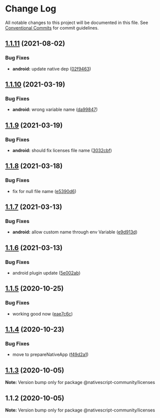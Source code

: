 # Change Log

All notable changes to this project will be documented in this file.
See [Conventional Commits](https://conventionalcommits.org) for commit guidelines.

## [1.1.11](https://github.com/nativescript-community/licenses/compare/v1.1.10...v1.1.11) (2021-08-02)


### Bug Fixes

* **android:** update native dep ([02f9463](https://github.com/nativescript-community/licenses/commit/02f94639cb192b78d5014aac436f8b27be085a89))





## [1.1.10](https://github.com/nativescript-community/licenses/compare/v1.1.9...v1.1.10) (2021-03-19)


### Bug Fixes

* **android:** wrong variable name ([da99847](https://github.com/nativescript-community/licenses/commit/da9984788a056c5b9c31de2f09b0c0e093401441))





## [1.1.9](https://github.com/nativescript-community/licenses/compare/v1.1.8...v1.1.9) (2021-03-19)


### Bug Fixes

* **android:** should fix licenses file name ([3032cbf](https://github.com/nativescript-community/licenses/commit/3032cbfc76466aaaca00e3bd2fe1ba46c1457173))





## [1.1.8](https://github.com/nativescript-community/licenses/compare/v1.1.7...v1.1.8) (2021-03-18)


### Bug Fixes

* fix for null file name ([e5390d6](https://github.com/nativescript-community/licenses/commit/e5390d6a668cbcdf135867fb7308a85de1c4d1d5))





## [1.1.7](https://github.com/nativescript-community/licenses/compare/v1.1.6...v1.1.7) (2021-03-13)


### Bug Fixes

* **android:** allow custom name through env Variable ([e9d913d](https://github.com/nativescript-community/licenses/commit/e9d913d5b96cc65fc31cb078ac1e9b47220bf86c))





## [1.1.6](https://github.com/nativescript-community/licenses/compare/v1.1.5...v1.1.6) (2021-03-13)


### Bug Fixes

* android plugin update ([5e002ab](https://github.com/nativescript-community/licenses/commit/5e002abdda9813db26877b4708b83566d05260b1))





## [1.1.5](https://github.com/nativescript-community/licenses/compare/v1.1.4...v1.1.5) (2020-10-25)


### Bug Fixes

* working good now ([eae7c6c](https://github.com/nativescript-community/licenses/commit/eae7c6c8ced9b3c581913fa5f1d1d6a229eb45fb))





## [1.1.4](https://github.com/nativescript-community/licenses/compare/v1.1.3...v1.1.4) (2020-10-23)


### Bug Fixes

* move to prepareNativeApp ([f49d2a1](https://github.com/nativescript-community/licenses/commit/f49d2a10c753808a89df5c8e3bf7c6aa0b6253a1))





## [1.1.3](https://github.com/nativescript-community/licenses/compare/v1.1.2...v1.1.3) (2020-10-05)

**Note:** Version bump only for package @nativescript-community/licenses





## 1.1.2 (2020-10-05)

**Note:** Version bump only for package @nativescript-community/licenses
